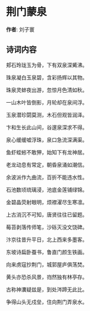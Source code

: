 # 荆门蒙泉

**作者**: 刘子寰

## 诗词内容

郏石玲珑玉为骨，下有双泉深觱沸。

珠泉凝白玉泉碧，含彩扬辉以其物。

珠泉灵蚌夜出游，忽惊月色清如秋。

一山木叶皆倒影，月轮却在泉间浮。

玉泉潜珍閟莫测，木石但观皆润泽。

卞和生长此山间，谷邃泉深求不得。

泉心缓缓嘘浮珠，泉口急流深满渠。

鱼虾蛭蚓不敢狎，始知下有龙神居。

老龙动息有常定，朝昏泉涌如潮信。

余波派作九曲流，百折不能违水性。

石池数顷琉璃浸，池底金莲铺绿锦。

金碧晶荧射眼明，烦襟濯尽生寒凛。

上古消沉不可知，唐贤往往已留题。

莓苔剥落传师笔，沙砾灭没文饶碑。

汴京往昔升平日，北上西来多墨客。

东坡诗扁卧蚕书，鲁直门颜生铁画。

向来虏寇抄荆门，城郭屋庐俱荡焚。

黄头亦恐杀风景，岿然独有林亭存。

古称神瀵疑兹是，到处涔蹄无此比。

争得山头无戍垒，住向荆门弄泉水。

